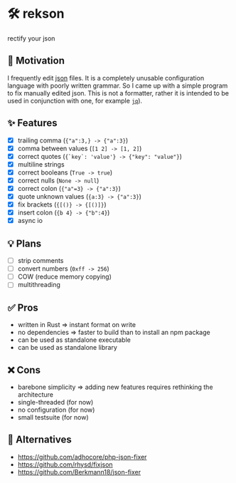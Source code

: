 # 🛠️ rekson
rectify your json

## 🍎 Motivation
I frequently edit [json](https://json.org) files.
It is a completely unusable configuration language with poorly written grammar.
So I came up with a simple program to fix manually edited json.
This is not a formatter, rather it is intended to be used in conjunction with one, for example [`jq`](https://github.com/jqlang/jq)).

## ✨ Features
 - [x] trailing comma (`{"a":3,} -> {"a":3}`)
 - [x] comma between values (`[1 2] -> [1, 2]`)
 - [x] correct quotes (```{`key`: 'value'} -> {"key": "value"}```)
 - [x] multiline strings
 - [x] correct booleans (`True -> true`)
 - [x] correct nulls (`None -> null`)
 - [x] correct colon (`{"a"=3} -> {"a":3}`)
 - [x] quote unknown values (`{a:3} -> {"a":3}`)
 - [x] fix brackets (`{[()} -> {[()]}`)
 - [x] insert colon (`{b 4} -> {"b":4}`)
 - [x] async io

## 💡 Plans
 - [ ] strip comments
 - [ ] convert numbers (`0xff -> 256`)
 - [ ] COW (reduce memory copying)
 - [ ] multithreading

## ✅ Pros
 - written in Rust => instant format on write
 - no dependencies => faster to build than to install an npm package
 - can be used as standalone executable
 - can be used as standalone library

## ❌ Cons
 - barebone simplicity => adding new features requires rethinking the architecture
 - single-threaded (for now)
 - no configuration (for now)
 - small testsuite (for now)

## 👀 Alternatives
  - https://github.com/adhocore/php-json-fixer
  - https://github.com/rhysd/fixjson
  - https://github.com/Berkmann18/json-fixer
